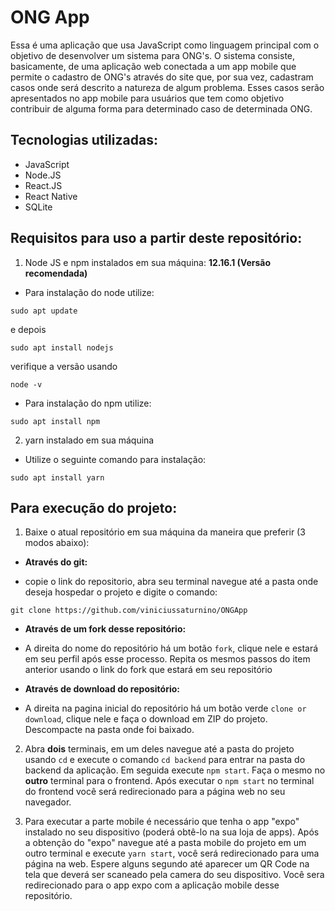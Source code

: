 # ONG App

Essa é uma aplicação que usa JavaScript como linguagem principal com o objetivo de desenvolver um sistema para ONG's. O sistema consiste, basicamente, de uma aplicação web conectada a um app mobile que permite o cadastro de ONG's através do site que, por sua vez, cadastram casos onde será descrito a natureza de algum problema. Esses casos serão apresentados no app mobile para usuários que tem como objetivo contribuir de alguma forma para determinado caso de determinada ONG. 

## **Tecnologias utilizadas:**
* JavaScript
* Node.JS
* React.JS
* React Native
* SQLite

## **Requisitos para uso a partir deste repositório:**
1. Node JS e npm instalados em sua máquina: **12.16.1 (Versão recomendada)**
* Para instalação do node utilize:

`sudo apt update`

e depois

`sudo apt install nodejs`

verifique a versão usando

`node -v`

* Para instalação do npm utilize:

`sudo apt install npm`

2. yarn instalado em sua máquina

* Utilize o seguinte comando para instalação:

`sudo apt install yarn`

## **Para execução do projeto:**

1. Baixe o atual repositório em sua máquina da maneira que preferir (3 modos abaixo):

* **Através do git:**

*   copie o link do repositorio, abra seu terminal navegue até a pasta onde deseja hospedar o projeto e digite o comando:

`git clone https://github.com/viniciussaturnino/ONGApp`

*  **Através de um fork desse repositório:**

*   A direita do nome do repositório há um botão `fork`, clique nele e estará em seu perfil após esse processo. Repita os mesmos passos do item anterior usando o link do fork que estará em seu repositório

*  **Através de download do repositório:**

*   A direita na pagina inicial do repositório há um botão verde `clone or download`, clique nele e faça o download em ZIP do projeto. Descompacte na pasta onde foi baixado.

2. Abra **dois** terminais, em um deles navegue até a pasta do projeto usando `cd` e execute o comando `cd backend` para entrar na pasta do backend da aplicação. Em seguida execute `npm start`. Faça o mesmo no **outro** terminal para o frontend.
Após executar o `npm start` no terminal do frontend você será redirecionado para a página web no seu navegador.

3. Para executar a parte mobile é necessário que tenha o app "expo" instalado no seu dispositivo (poderá obtê-lo na sua loja de apps). Após a obtenção do "expo" navegue até a pasta mobile do projeto em um outro terminal e execute `yarn start`, você será redirecionado para uma página na web. Espere alguns segundo até aparecer um QR Code na tela que deverá ser scaneado pela camera do seu dispositivo. Você sera redirecionado para o app expo com a aplicação mobile desse repositório.